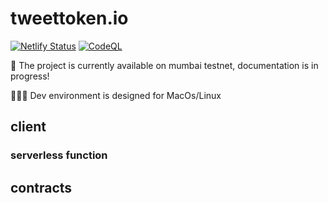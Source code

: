 # tweettoken.io

[![Netlify Status](https://api.netlify.com/api/v1/badges/79db14d1-9416-46df-949e-d9c0b0740137/deploy-status)](https://app.netlify.com/sites/tweet-token/deploys)
[![CodeQL](https://github.com/noahliechti/tweet-to-token/actions/workflows/codeql-analysis.yml/badge.svg)](https://github.com/noahliechti/tweet-to-token/actions/workflows/codeql-analysis.yml)

🚧 The project is currently available on mumbai testnet, documentation is in progress!

👨🏽‍💻 Dev environment is designed for MacOs/Linux

## client

### serverless function

## contracts
